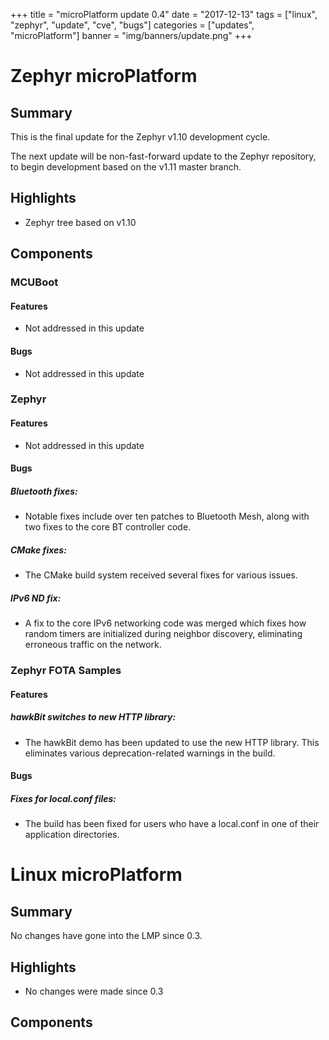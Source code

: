 +++
title = "microPlatform update 0.4"
date = "2017-12-13"
tags = ["linux", "zephyr", "update", "cve", "bugs"]
categories = ["updates", "microPlatform"]
banner = "img/banners/update.png"
+++

# Zephyr microPlatform

## Summary

This is the final update for the Zephyr v1.10 development cycle.

The next update will be non-fast-forward update to the Zephyr
repository, to begin development based on the v1.11 master branch.

<!--more-->
## Highlights

- Zephyr tree based on v1.10

## Components


### MCUBoot


#### Features
- Not addressed in this update

#### Bugs
- Not addressed in this update

### Zephyr


#### Features
- Not addressed in this update

#### Bugs

##### Bluetooth fixes: 
- Notable fixes include over ten patches to Bluetooth
Mesh, along with two fixes to the core BT controller
code.



##### CMake fixes: 
- The CMake build system received several fixes for
various issues.



##### IPv6 ND fix: 
- A fix to the core IPv6 networking code was merged which
fixes how random timers are initialized during neighbor
discovery, eliminating erroneous traffic on the network.



### Zephyr FOTA Samples


#### Features

##### hawkBit switches to new HTTP library: 
- The hawkBit demo has been updated to use the new HTTP
library. This eliminates various deprecation-related
warnings in the build.


#### Bugs

##### Fixes for local.conf files: 
- The build has been fixed for users who have a local.conf
in one of their application directories.


# Linux microPlatform

## Summary

No changes have gone into the LMP since 0.3.

<!--more-->
## Highlights

- No changes were made since 0.3

## Components


